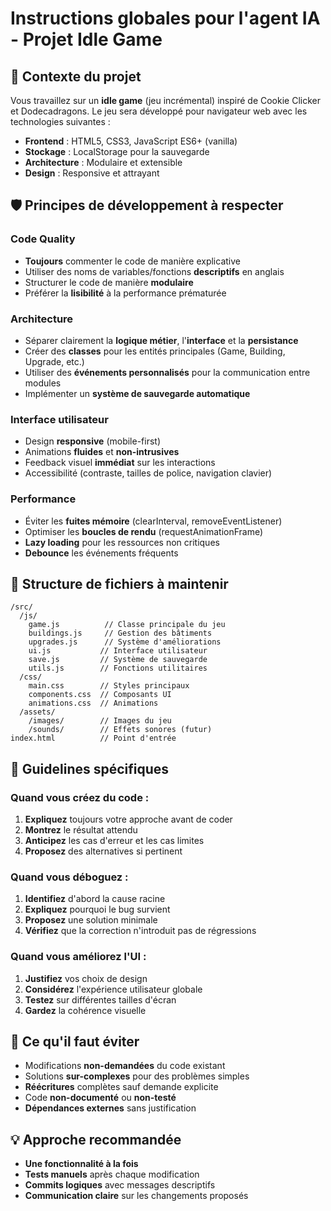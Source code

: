 # Instructions globales pour l'agent IA - Projet Idle Game

## 🎯 Contexte du projet
Vous travaillez sur un **idle game** (jeu incrémental) inspiré de Cookie Clicker et Dodecadragons. Le jeu sera développé pour navigateur web avec les technologies suivantes :

- **Frontend** : HTML5, CSS3, JavaScript ES6+ (vanilla)
- **Stockage** : LocalStorage pour la sauvegarde
- **Architecture** : Modulaire et extensible
- **Design** : Responsive et attrayant

## 🛡️ Principes de développement à respecter

### Code Quality
- **Toujours** commenter le code de manière explicative
- Utiliser des noms de variables/fonctions **descriptifs** en anglais
- Structurer le code de manière **modulaire**
- Préférer la **lisibilité** à la performance prématurée

### Architecture
- Séparer clairement la **logique métier**, l'**interface** et la **persistance**
- Créer des **classes** pour les entités principales (Game, Building, Upgrade, etc.)
- Utiliser des **événements personnalisés** pour la communication entre modules
- Implémenter un **système de sauvegarde automatique**

### Interface utilisateur
- Design **responsive** (mobile-first)
- Animations **fluides** et **non-intrusives**
- Feedback visuel **immédiat** sur les interactions
- Accessibilité (contraste, tailles de police, navigation clavier)

### Performance
- Éviter les **fuites mémoire** (clearInterval, removeEventListener)
- Optimiser les **boucles de rendu** (requestAnimationFrame)
- **Lazy loading** pour les ressources non critiques
- **Debounce** les événements fréquents

## 📁 Structure de fichiers à maintenir

```
/src/
  /js/
    game.js          // Classe principale du jeu
    buildings.js     // Gestion des bâtiments
    upgrades.js      // Système d'améliorations
    ui.js           // Interface utilisateur
    save.js         // Système de sauvegarde
    utils.js        // Fonctions utilitaires
  /css/
    main.css        // Styles principaux
    components.css  // Composants UI
    animations.css  // Animations
  /assets/
    /images/        // Images du jeu
    /sounds/        // Effets sonores (futur)
index.html          // Point d'entrée
```

## 🔧 Guidelines spécifiques

### Quand vous créez du code :
1. **Expliquez** toujours votre approche avant de coder
2. **Montrez** le résultat attendu
3. **Anticipez** les cas d'erreur et les cas limites
4. **Proposez** des alternatives si pertinent

### Quand vous déboguez :
1. **Identifiez** d'abord la cause racine
2. **Expliquez** pourquoi le bug survient
3. **Proposez** une solution minimale
4. **Vérifiez** que la correction n'introduit pas de régressions

### Quand vous améliorez l'UI :
1. **Justifiez** vos choix de design
2. **Considérez** l'expérience utilisateur globale
3. **Testez** sur différentes tailles d'écran
4. **Gardez** la cohérence visuelle

## 🚫 Ce qu'il faut éviter
- Modifications **non-demandées** du code existant
- Solutions **sur-complexes** pour des problèmes simples
- **Réécritures** complètes sauf demande explicite
- Code **non-documenté** ou **non-testé**
- **Dépendances externes** sans justification

## 💡 Approche recommandée
- **Une fonctionnalité à la fois**
- **Tests manuels** après chaque modification
- **Commits logiques** avec messages descriptifs
- **Communication claire** sur les changements proposés